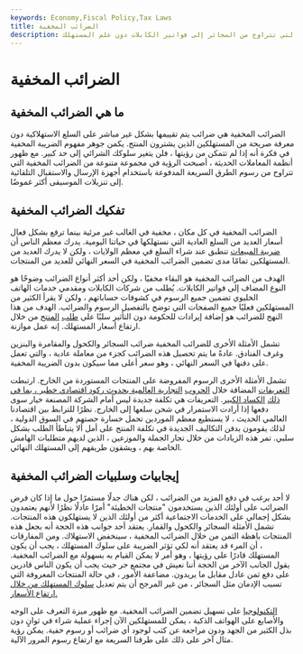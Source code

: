 ```yaml
---
keywords: Economy,Fiscal Policy,Tax Laws
title: الضرائب المخفية
description: الضرائب المخفية هي ضرائب يتم تقييمها بشكل غير مباشر على السلع الاستهلاكية التي تتراوح من السجائر إلى فواتير الكابلات دون علم المستهلك.
---
```


# الضرائب المخفية
## ما هي الضرائب المخفية

الضرائب المخفية هي ضرائب يتم تقييمها بشكل غير مباشر على السلع الاستهلاكية دون معرفة صريحة من المستهلكين الذين يشترون المنتج. يكمن جوهر مفهوم الضريبة المخفية في فكرة أنه إذا لم تتمكن من رؤيتها ، فلن يتغير سلوكك الشرائي إلى حد كبير. مع ظهور أنظمة المعاملات الحديثة ، أصبحت الرؤية في مجموعة متنوعة من الضرائب المخفية التي تتراوح من رسوم الطرق السريعة المدفوعة باستخدام أجهزة الإرسال والاستقبال التلقائية إلى تنزيلات الموسيقى أكثر غموضًا.

## تفكيك الضرائب المخفية

الضرائب المخفية في كل مكان ، مخفية في الغالب غير مرئية بينما ترفع بشكل فعال أسعار العديد من السلع العادية التي نستهلكها في حياتنا اليومية. يدرك معظم الناس أن [ضريبة المبيعات](/salestax) تنطبق عند شراء السلع في معظم الولايات ، ولكن لا يدرك العديد من المستهلكين تمامًا مدى تضمين الضرائب المخفية في السعر النهائي للعديد من المنتجات.

الهدف من الضرائب المخفية هو البقاء مخفيًا ، ولكن أحد أكثر أنواع الضرائب وضوحًا هو النوع المضاف إلى فواتير الكابلات. يُطلب من شركات الكابلات ومقدمي خدمات الهاتف الخليوي تضمين جميع الرسوم في كشوفات حساباتهم ، ولكن لا يقرأ الكثير من المستهلكين فعليًا جميع الصفحات التي توضح بالتفصيل الرسوم والضرائب. الهدف من هذا النهج للضرائب هو إضافة إيرادات للحكومة دون التأثير سلبًا على [طلب](/priceelasticity) [المنتج](/priceelasticity) من خلال ارتفاع أسعار المستهلك. إنه عمل موازنة.

تشمل الأمثلة الأخرى للضرائب المخفية ضرائب السجائر والكحول والمقامرة والبنزين وغرف الفنادق. عادةً ما يتم تحصيل هذه الضرائب كجزء من معاملة عادية ، والتي تعمل على دفنها في السعر النهائي ، وهو سعر أعلى مما سيكون بدون الضريبة المخفية.

تشمل الأمثلة الأخرى الرسوم المفروضة على المنتجات المستوردة من الخارج. ارتبطت [التعريفات](/tariff) المضافة خلال [الحروب](/trade-war) [التجارية العالمية بحدوث ركود اقتصادي خطير ، بما في ذلك](/trade-war) [الكساد الكبير](/great_depression). التعريفات هي تكلفة جديدة ليس أمام الشركة المصنعة خيار سوى دفعها إذا أرادت الاستمرار في شحن سلعها إلى الخارج. نظرًا للترابط بين اقتصادنا العالمي الحديث ، لا يستطيع معظم الموردين تحمل خسارة حصتهم في السوق الدولية ، لذلك يقومون بدفن التكاليف الجديدة في تكلفة المنتج على أمل ألا يتباطأ الطلب بشكل سلبي. تمر هذه الزيادات من خلال تجار الجملة والموزعين ، الذين لديهم متطلبات الهامش الخاصة بهم ، ويشقون طريقهم إلى المستهلك النهائي.

## إيجابيات وسلبيات الضرائب المخفية

لا أحد يرغب في دفع المزيد من الضرائب ، لكن هناك جدلًا مستمرًا حول ما إذا كان فرض الضرائب على أولئك الذين يستخدمون "منتجات الخطيئة" أمرًا عادلًا نظرًا لأنهم يعتمدون بشكل إجمالي على الخدمات الاجتماعية أكثر من أولئك الذين لا يستهلكون هذه المنتجات. تشمل الأمثلة السجائر والكحول والقمار. يعتقد أحد جوانب هذه الحجة أنه بجعل هذه المنتجات باهظة الثمن من خلال الضرائب المخفية ، سينخفض الاستهلاك. ومن المفارقات ، أن المرء قد يعتقد أنه لكي تؤثر الضريبة على سلوك المستهلك ، يجب أن يكون المستهلك قادرًا على رؤيتها ، وهو أمر لا يمكن القيام به بسهولة مع الضرائب المخفية. يقول الجانب الآخر من الحجة أننا نعيش في مجتمع حر حيث يجب أن يكون الناس قادرين على دفع ثمن عادل مقابل ما يريدون. مضاعفة الأمور ، في حالة المنتجات المعروفة التي تسبب الإدمان مثل السجائر ، من غير المرجح أن يتم تعديل [سلوك المستهلك من خلال ارتفاع الأسعار.](/consumer-theory)

[التكنولوجيا](/technology_sector) على تسهيل تضمين الضرائب المخفية. مع ظهور ميزة التعرف على الوجه والأصابع على الهواتف الذكية ، يمكن للمستهلكين الآن إجراء عملية شراء في ثوانٍ دون بذل الكثير من الجهد ودون مراجعة عن كثب لوجود أي ضرائب أو رسوم خفية. يمكن رؤية مثال آخر على ذلك على طرقنا السريعة مع ارتفاع رسوم المرور الآلية.

